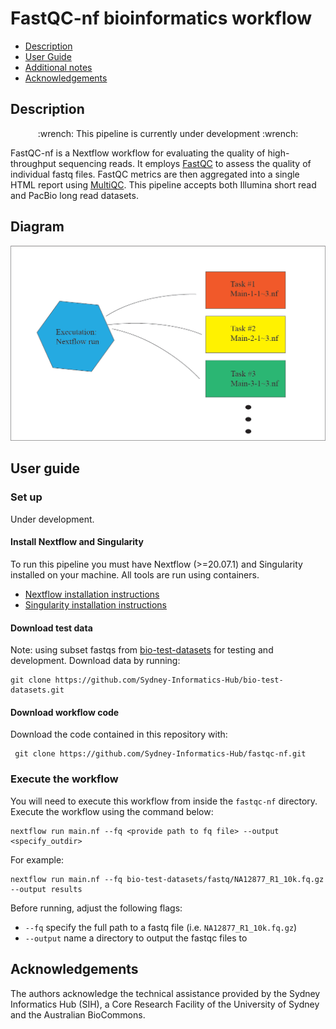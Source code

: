 # FastQC-nf bioinformatics workflow

 - [Description](#description)
 - [User Guide](#user-guide)
 - [Additional notes](#additional-notes)
 - [Acknowledgements](#acknowledgements)

## Description

<p align="center">
:wrench: This pipeline is currently under development :wrench:
</p>

FastQC-nf is a Nextflow workflow for evaluating the quality of high-throughput sequencing reads. It employs [FastQC](https://www.bioinformatics.babraham.ac.uk/projects/fastqc/) to assess the quality of individual fastq files. FastQC metrics are then aggregated into a single HTML report using [MultiQC](https://multiqc.info/). This pipeline accepts both Illumina short read and PacBio long read datasets. 

## Diagram 
![diagram](workflow1-1.bmp)

## User guide

### Set up 

Under development.

#### Install Nextflow and Singularity

To run this pipeline you must have Nextflow (>=20.07.1) and Singularity installed on your machine. All tools are run using containers. 

* [Nextflow installation instructions](https://www.nextflow.io/docs/latest/getstarted.html)
* [Singularity installation instructions](https://docs.sylabs.io/guides/3.0/user-guide/installation.html)

#### Download test data 

Note: using subset fastqs from [bio-test-datasets](https://github.com/Sydney-Informatics-Hub/bio-test-datasets/tree/main#bio-test-datasets) for testing and development. Download data by running: 

```
git clone https://github.com/Sydney-Informatics-Hub/bio-test-datasets.git
```

#### Download workflow code 

Download the code contained in this repository with:

```
 git clone https://github.com/Sydney-Informatics-Hub/fastqc-nf.git
```

### Execute the workflow 

You will need to execute this workflow from inside the `fastqc-nf` directory. Execute the workflow using the command below: 

```
nextflow run main.nf --fq <provide path to fq file> --output <specify_outdir>
```

For example: 

```
nextflow run main.nf --fq bio-test-datasets/fastq/NA12877_R1_10k.fq.gz --output results
```

Before running, adjust the following flags:
* `--fq` specify the full path to a fastq file (i.e. `NA12877_R1_10k.fq.gz`)
* `--output` name a directory to output the fastqc files to

## Acknowledgements

The authors acknowledge the technical assistance provided by the Sydney Informatics Hub (SIH), a Core Research Facility of the University of Sydney and the Australian BioCommons.